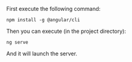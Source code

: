 First execute the following command:

```
npm install -g @angular/cli
```

Then you can execute (in the project directory):

```
ng serve
```

And it will launch the server. 
